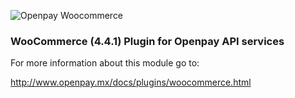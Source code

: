 ![Openpay Woocommerce](http://www.openpay.mx/img/github/woo-commerce.jpg)

### WooCommerce (4.4.1) Plugin for Openpay API services 
For more information about this module go to: 

http://www.openpay.mx/docs/plugins/woocommerce.html
